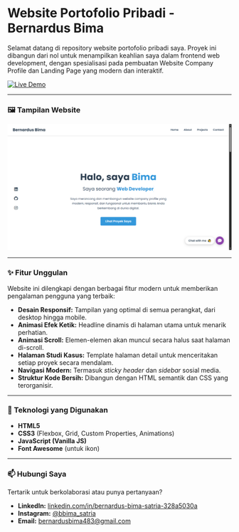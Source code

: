 # Website Portofolio Pribadi - Bernardus Bima

Selamat datang di repository website portofolio pribadi saya. Proyek ini dibangun dari nol untuk menampilkan keahlian saya dalam frontend web development, dengan spesialisasi pada pembuatan Website Company Profile dan Landing Page yang modern dan interaktif.

[![Live Demo](https://img.shields.io/badge/Lihat%20Live-Demo-brightgreen?style=for-the-badge&logo=netlify)](https://bernardusbimaporto.netlify.app/)

---

### 🖼️ Tampilan Website
![Screenshot Portofolio](https://raw.githubusercontent.com/BernardusBima/web-portfolio-bernardus-bima/main/images/dashboard.png)

---

### ✨ Fitur Unggulan
Website ini dilengkapi dengan berbagai fitur modern untuk memberikan pengalaman pengguna yang terbaik:
-   **Desain Responsif:** Tampilan yang optimal di semua perangkat, dari desktop hingga mobile.
-   **Animasi Efek Ketik:** Headline dinamis di halaman utama untuk menarik perhatian.
-   **Animasi Scroll:** Elemen-elemen akan muncul secara halus saat halaman di-scroll.
-   **Halaman Studi Kasus:** Template halaman detail untuk menceritakan setiap proyek secara mendalam.
-   **Navigasi Modern:** Termasuk *sticky header* dan *sidebar* sosial media.
-   **Struktur Kode Bersih:** Dibangun dengan HTML semantik dan CSS yang terorganisir.

---

### 🔨 Teknologi yang Digunakan
-   **HTML5**
-   **CSS3** (Flexbox, Grid, Custom Properties, Animations)
-   **JavaScript (Vanilla JS)**
-   **Font Awesome** (untuk ikon)

---

### 📫 Hubungi Saya
Tertarik untuk berkolaborasi atau punya pertanyaan?
-   **LinkedIn:** [linkedin.com/in/bernardus-bima-satria-328a5030a](https://www.linkedin.com/in/bernardus-bima-satria-328a5030a/)
-   **Instagram:** [@bbima_satria](https://instagram.com/bbima_satria)
-   **Email:** [bernardusbima483@gmail.com](mailto:bernardusbima483@gmail.com)
